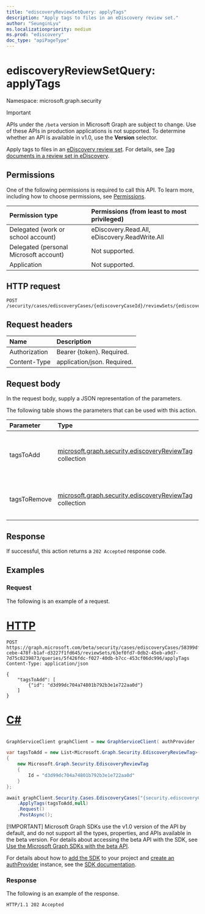 ```yaml
---
title: "ediscoveryReviewSetQuery: applyTags"
description: "Apply tags to files in an eDiscovery review set."
author: "SeunginLyu"
ms.localizationpriority: medium
ms.prod: "ediscovery"
doc_type: "apiPageType"
---
```


# ediscoveryReviewSetQuery: applyTags
Namespace: microsoft.graph.security

> [!IMPORTANT]
> APIs under the `/beta` version in Microsoft Graph are subject to change. Use of these APIs in production applications is not supported. To determine whether an API is available in v1.0, use the **Version** selector.

Apply tags to files in an [eDiscovery review set](../resources/security-ediscoveryreviewset.md). For details, see [Tag documents in a review set in eDiscovery](/microsoft-365/compliance/tagging-documents).

## Permissions
One of the following permissions is required to call this API. To learn more, including how to choose permissions, see [Permissions](/graph/permissions-reference).

|Permission type|Permissions (from least to most privileged)|
|:---|:---|
|Delegated (work or school account)|eDiscovery.Read.All, eDiscovery.ReadWrite.All|
|Delegated (personal Microsoft account)|Not supported.|
|Application|Not supported.|

## HTTP request

<!-- {
  "blockType": "ignored"
}
-->
``` http
POST /security/cases/ediscoveryCases/{ediscoveryCaseId}/reviewSets/{ediscoveryReviewSetId}/queries/{queryId}/applyTags
```

## Request headers
|Name|Description|
|:---|:---|
|Authorization|Bearer {token}. Required.|
|Content-Type|application/json. Required.|

## Request body
In the request body, supply a JSON representation of the parameters.

The following table shows the parameters that can be used with this action.

|Parameter|Type|Description|
|:---|:---|:---|
|tagsToAdd|[microsoft.graph.security.ediscoveryReviewTag](../resources/security-ediscoveryreviewtag.md) collection|Tags to remove from the files in review set query.|
|tagsToRemove|[microsoft.graph.security.ediscoveryReviewTag](../resources/security-ediscoveryreviewtag.md) collection|Tags to remove add the files in review set query.|



## Response

If successful, this action returns a `202 Accepted` response code.

## Examples

### Request
The following is an example of a request.

# [HTTP](#tab/http)
<!-- {
  "blockType": "request",
  "name": "ediscoveryreviewsetquerythis.applytags"
}
-->
``` http
POST https://graph.microsoft.com/beta/security/cases/ediscoveryCases/58399dff-cebe-478f-b1af-d3227f1fd645/reviewSets/63ef0fd7-0db2-45eb-a9d7-7d75c8239873/queries/5f426fdc-f027-40db-b7cc-453cf06dc996/applyTags
Content-Type: application/json

{
    "tagsToAdd": [
        {"id": "d3d99dc704a74801b792b3e1e722aa0d"}
    ]
}
```

# [C#](#tab/csharp)

```csharp

GraphServiceClient graphClient = new GraphServiceClient( authProvider );

var tagsToAdd = new List<Microsoft.Graph.Security.EdiscoveryReviewTag>()
{
	new Microsoft.Graph.Security.EdiscoveryReviewTag
	{
		Id = "d3d99dc704a74801b792b3e1e722aa0d"
	}
};

await graphClient.Security.Cases.EdiscoveryCases["{security.ediscoveryCase-id}"].ReviewSets["{security.ediscoveryReviewSet-id}"].Queries["{security.ediscoveryReviewSetQuery-id}"]
	.ApplyTags(tagsToAdd,null)
	.Request()
	.PostAsync();

```


 [!IMPORTANT]
 Microsoft Graph SDKs use the v1.0 version of the API by default, and do not support all the types, properties, and APIs available in the beta version. For details about accessing the beta API with the SDK, see [Use the Microsoft Graph SDKs with the beta API](/graph/sdks/use-beta).

 For details about how to [add the SDK](/graph/sdks/sdk-installation) to your project and [create an authProvider](/graph/sdks/choose-authentication-providers) instance, see the [SDK documentation](/graph/sdks/sdks-overview).

### Response
The following is an example of the response.
<!-- {
  "blockType": "response",
  "truncated": true
}
-->
``` http
HTTP/1.1 202 Accepted
```
